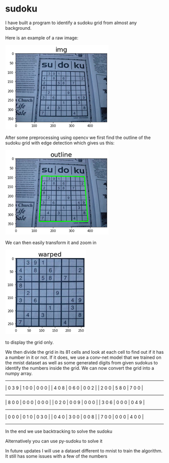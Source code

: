 # sudoku
I have built a program to identify a sudoku grid from almost any background.

Here is an example of a raw image:

![](raw.png)

After some preprocessing using opencv we first find the outline of the sudoku grid with edge detection which gives us this:

![](outline.png)

We can then easily transform it and zoom in

![](grid.png)

to display the grid only.

We then divide the grid in its 81 cells and look at each cell to find out if it has a number in it or not. 
If it does, we use a conv-net model that we trained on the mnist dataset as well as some generated digits from given sudokus to identify the numbers inside the grid.
We can now convert the grid into a numpy array.

- - - - - - - - - - - - - 
| 0 3 9 | 1 0 0 | 0 0 0 |
| 4 0 8 | 0 6 0 | 0 0 2 |
| 2 0 0 | 5 8 0 | 7 0 0 |
- - - - - - - - - - - - - 
| 8 0 0 | 0 0 0 | 0 0 0 |
| 0 2 0 | 0 0 9 | 0 0 0 |
| 3 0 6 | 0 0 0 | 0 4 9 |
- - - - - - - - - - - - - 
| 0 0 0 | 0 1 0 | 0 3 0 |
| 0 4 0 | 3 0 0 | 0 0 8 |
| 7 0 0 | 0 0 0 | 4 0 0 |
- - - - - - - - - - - - - 

In the end we use backtracking to solve the sudoku

Alternatively you can use py-sudoku to solve it



In future updates I will use a dataset different to mnist to train the algorithm. It still has some issues with a few of the numbers


